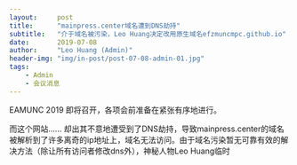 ```yaml
---
layout:     post
title:      "mainpress.center域名遭到DNS劫持"
subtitle:   "介于域名被污染，Leo Huang决定改用原生域名efzmuncmpc.github.io"
date:       2019-07-08
author:     "Leo Huang (Admin)"
header-img: "img/in-post/post-07-08-admin-01.jpg"
tags:
    - Admin
    - 会议消息
---
```


EAMUNC 2019 即将召开，各项会前准备在紧张有序地进行。

而这个网站......
却出其不意地遭受到了DNS劫持，导致mainpress.center的域名被解析到了许多离奇的ip地址上，域名无法访问。由于域名污染暂无可靠有效的解决方法（除让所有访问者修改dns外），神秘人物Leo Huang临时
